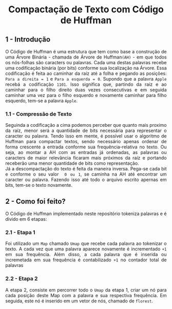 <h1 align="center">Compactação de Texto com Código de Huffman</h1>

<h2>1 - Introdução</h2>

<p align=justify>
  O Código de Huffman é uma estrutura que tem como base a construção de uma Árvore Binária - chamada de Árvore de Huffman<code>(AH)</code> -  em que todos os nós-folhas são caracters ou palavras. Cada uma destas palavras recebe uma codificação binária (por bits) conforme sua localização na Árvore. Essa codificação é feita ao caminhar da raíz até a folha e pegando as posições: <code>Para a direita = 1</code> e <code>Para a esquerda = 0</code>. Supondo que a palavra <code>Apple</code> recebá a codificação <code>1101</code>. Isso significa que, partindo da raíz e ao caminhar para o filho direito duas vezes consecutivas e em seguida caminhar uma vez para o filho esquerdo e novamente caminhar para filho esquerdo, tem-se a palavra <code>Apple</code>. 
</p>

<h3>1.1 - Compressão de Texto</h3>

<p align=justify>
  Seguinda a codificação a cima podemos perceber que quanto mais proximo da raíz, menor será a quantidade de bits necessária para representar o caracter ou palavra. Tendo isso em mente, é possível usar o algoritmo de Huffman para compactar textos, sendo necessário apenas ordenar de forma crescente a entrada conforme sua frequência-relativa no texto. Ou seja, ao montar a AH com as entradas já ordenadas, as palavras ou caracters de maior relevância ficaram mais próximos da raíz e portando receberão uma menor quantidade de bits como representação.<br>
  Já a descompactação do texto é feita da maneira inversa. Pega-se cada bit e conforme o seu valor <code> 0 ou 1</code>, se caminha na AH até encontrar um caracter ou palavra. Fazendo isso até todo o arquivo escrito apernas em bits, tem-se o texto novamente.
</p>

<h2>2 - Como foi feito?</h2>

<p align="justify">
  O Código de Huffman implementado neste repositório tokeniza palavras e é divido em 6 etapas:
</p>

<h3>2.1 - Etapa 1</h3>

<p align="justify">
  Foi utilizado um <code>Map</code> chamado <code>Umap</code> que recebe cada palavra ao tokenizar o texto. A cada vez que uma palavra aparece novamente é incrementado <code>+1</code> em sua frequência. Além disso, a cada palavra que é inserida ou incremetada em sua frequência é contabilizado <code>+1</code> no contador total de palavras<br>
</p>

<h3>2.2 - Etapa 2</h3>

<p align="justify">
  A etapa 2, consiste em percorrer todo o <code>Umap</code> da etapa 1, criar um nó para cada posição deste Map com a palavra e sua respectiva frequência. Em seguida, este nó é inserido em um vetor de nós, chamado de <code>florest</code>.
</p>
